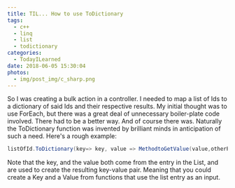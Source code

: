 ```yaml
---
title: TIL... How to use ToDictionary
tags:
  - c++
  - linq
  - list
  - todictionary
categories:
  - TodayILearned
date: 2018-06-05 15:30:04
photos:
  - img/post_img/c_sharp.png
---
```


So I was creating a bulk action in a controller. I needed to map a list of Ids to a dictionary of said Ids and their respective results. My initial thought was to use ForEach, but there was a great deal of unnecessary boiler-plate code involved. There had to be a better way. And of course there was. Naturally the ToDictionary function was invented by brilliant minds in anticipation of such a need. Here's a rough example:

```csharp
listOfId.ToDictionary(key=> key, value => MethodtoGetValue(value,otherParams));
```

Note that the key, and the value both come from the entry in the List, and are used to create the resulting key-value pair. Meaning that you could create a Key and a Value from functions that use the list entry as an input.